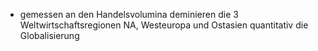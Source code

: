 - gemessen an den Handelsvolumina deminieren die 3 Weltwirtschaftsregionen NA, Westeuropa und Ostasien quantitativ die Globalisierung